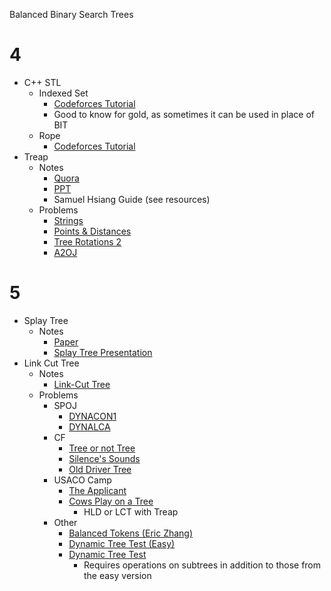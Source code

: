 Balanced Binary Search Trees

# 4

  * C++ STL
    * Indexed Set
      * [Codeforces Tutorial](http://codeforces.com/blog/entry/11080)
      * Good to know for gold, as sometimes it can be used in place of BIT
    * Rope
      * [Codeforces Tutorial](https://codeforces.com/blog/entry/10355)
  * Treap
    * Notes
      * [Quora](https://threads-iiith.quora.com/Treaps-One-Tree-to-Rule-em-all-Part-1)
      * [PPT](https://docs.google.com/presentation/d/14xgtdDWnIBwmJRAuIdZ8FvLZcX9uRxnNoGOGAQRDIvc/edit?usp=sharing)
      * Samuel Hsiang Guide (see resources)
    * Problems
      * [Strings](https://csacademy.com/contest/archive/task/strings/) [](181)
      * [Points & Distances](https://www.hackerearth.com/problem/algorithm/septembereasy-points-and-distances-d30d0e6b/description/) [](185)
      * [Tree Rotations 2](https://szkopul.edu.pl/problemset/problem/b0BM0al2crQBt6zovEtJfOc6/site/?key=statement) [](193)
      * [A2OJ](https://a2oj.com/category?ID=14)

# 5

  * Splay Tree
    * Notes
      * [Paper](https://www.cs.cmu.edu/~sleator/papers/self-adjusting.pdf)
      * [Splay Tree Presentation](https://web.stanford.edu/class/archive/cs/cs166/cs166.1146/lectures/08/Slides08.pdf)
  * Link Cut Tree
    * Notes
      * [Link-Cut Tree](http://courses.csail.mit.edu/6.851/spring12/scribe/L19.pdf)
    * Problems
      * SPOJ
        * [DYNACON1](https://www.spoj.com/problems/DYNACON1/)
        * [DYNALCA](https://www.spoj.com/problems/DYNALCA/)
      * CF
        * [Tree or not Tree](https://codeforces.com/contest/117/problem/E)
        * [Silence's Sounds](https://codeforces.com/contest/1109/problem/F)
        * [Old Driver Tree](https://codeforces.com/contest/1172/problem/E)
      * USACO Camp
        * [The Applicant](https://probgate.org/viewproblem.php?pid=578)
        * [Cows Play on a Tree](https://probgate.org/viewproblem.php?pid=259)
          * HLD or LCT with Treap
      * Other
        * [Balanced Tokens (Eric Zhang)](https://www.hackerrank.com/contests/pwshpc-online-round/challenges/pwsh-tokens/problem)
        * [Dynamic Tree Test (Easy)](https://dmoj.ca/problem/ds6)
        * [Dynamic Tree Test](https://dmoj.ca/problem/ds5)
          * Requires operations on subtrees in addition to those from the easy version

